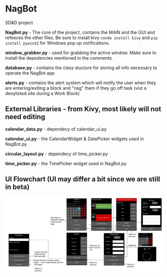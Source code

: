 # NagBot
SD&amp;D project

**NagBot.py** - The core of the project, contains the MAIN and the GUI and refeeces the other files. Be sure to install kivy ```conda install kivy``` and ```pip install pywin32``` for Windows pop up notifications.

**window_grabber.py** - used for grabbing the active window. Make sure to install the depedencies mentioned in the comments.

**database.py** - contains the class stucture for storing all info necessary to operate the NagBot app

**alerts.py** - contains the alert system which will notify the user when they are entering/exiting a block and "nag" them if they go off task (vist a denylisted site during a Work Block)

## External Libraries - from Kivy, most likely will not need editing

**calendar_data.py** - dependecy of calendar_ui.py

**calendar_ui.py** - the CalendarWidget & DatePicker widgets used in NagBot.py

**circular_layout.py** - dependecy of time_picker.py

**time_picker.py** - the TimePicker widget used in NagBot.py

## UI Flowchart (UI may differ a bit since we are still in beta)
![](images/GUI_Flowchart.svg)